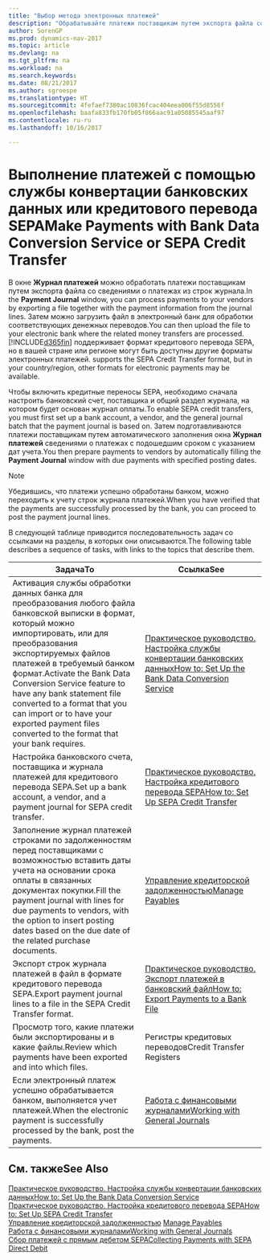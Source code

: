 ```yaml
---
title: "Выбор метода электронных платежей"
description: "Обрабатывайте платежи поставщикам путем экспорта файла со сведениями о платежах из строк журнала."
author: SorenGP
ms.prod: dynamics-nav-2017
ms.topic: article
ms.devlang: na
ms.tgt_pltfrm: na
ms.workload: na
ms.search.keywords: 
ms.date: 08/21/2017
ms.author: sgroespe
ms.translationtype: HT
ms.sourcegitcommit: 4fefaef7380ac10836fcac404eea006f55d8556f
ms.openlocfilehash: baafa833fb170fb05f866aac91a05085545aaf97
ms.contentlocale: ru-ru
ms.lasthandoff: 10/16/2017

---
```

# <a name="make-payments-with-bank-data-conversion-service-or-sepa-credit-transfer"></a><span data-ttu-id="7afcb-103">Выполнение платежей с помощью службы конвертации банковских данных или кредитового перевода SEPA</span><span class="sxs-lookup"><span data-stu-id="7afcb-103">Make Payments with Bank Data Conversion Service or SEPA Credit Transfer</span></span>
<span data-ttu-id="7afcb-104">В окне **Журнал платежей** можно обработать платежи поставщикам путем экспорта файла со сведениями о платежах из строк журнала.</span><span class="sxs-lookup"><span data-stu-id="7afcb-104">In the **Payment Journal** window, you can process payments to your vendors by exporting a file together with the payment information from the journal lines.</span></span> <span data-ttu-id="7afcb-105">Затем можно загрузить файл в электронный банк для обработки соответствующих денежных переводов.</span><span class="sxs-lookup"><span data-stu-id="7afcb-105">You can then upload the file to your electronic bank where the related money transfers are processed.</span></span> [!INCLUDE[d365fin](includes/d365fin_md.md)]<span data-ttu-id="7afcb-106"> поддерживает формат кредитового перевода SEPA, но в вашей стране или регионе могут быть доступны другие форматы электронных платежей.</span><span class="sxs-lookup"><span data-stu-id="7afcb-106"> supports the SEPA Credit Transfer format, but in your country/region, other formats for electronic payments may be available.</span></span>   

 <span data-ttu-id="7afcb-107">Чтобы включить кредитные переносы SEPA, необходимо сначала настроить банковский счет, поставщика и общий раздел журнала, на котором будет основан журнал оплаты.</span><span class="sxs-lookup"><span data-stu-id="7afcb-107">To enable SEPA credit transfers, you must first set up a bank account, a vendor, and the general journal batch that the payment journal is based on.</span></span> <span data-ttu-id="7afcb-108">Затем подготавливаются платежи поставщикам путем автоматического заполнения окна **Журнал платежей** сведениями о платежах с подошедшим сроком с указанием дат учета.</span><span class="sxs-lookup"><span data-stu-id="7afcb-108">You then prepare payments to vendors by automatically filling the **Payment Journal** window with due payments with specified posting dates.</span></span>  

> [!NOTE]  
>  <span data-ttu-id="7afcb-109">Убедившись, что платежи успешно обработаны банком, можно переходить к учету строк журнала платежей.</span><span class="sxs-lookup"><span data-stu-id="7afcb-109">When you have verified that the payments are successfully processed by the bank, you can proceed to post the payment journal lines.</span></span>  

 <span data-ttu-id="7afcb-110">В следующей таблице приводится последовательность задач со ссылками на разделы, в которых они описываются.</span><span class="sxs-lookup"><span data-stu-id="7afcb-110">The following table describes a sequence of tasks, with links to the topics that describe them.</span></span>   

|<span data-ttu-id="7afcb-111">**Задача**</span><span class="sxs-lookup"><span data-stu-id="7afcb-111">**To**</span></span>|<span data-ttu-id="7afcb-112">**Ссылка**</span><span class="sxs-lookup"><span data-stu-id="7afcb-112">**See**</span></span>|  
|------------|-------------|  
|<span data-ttu-id="7afcb-113">Активация службы обработки данных банка для преобразования любого файла банковской выписки в формат, который можно импортировать, или для преобразования экспортируемых файлов платежей в требуемый банком формат.</span><span class="sxs-lookup"><span data-stu-id="7afcb-113">Activate the Bank Data Conversion Service feature to have any bank statement file converted to a format that you can import or to have your exported payment files converted to the format that your bank requires.</span></span>|[<span data-ttu-id="7afcb-114">Практическое руководство. Настройка службы конвертации банковских данных</span><span class="sxs-lookup"><span data-stu-id="7afcb-114">How to: Set Up the Bank Data Conversion Service</span></span>](bank-how-setup-bank-data-conversion-service.md)|  
|<span data-ttu-id="7afcb-115">Настройка банковского счета, поставщика и журнала платежей для кредитового перевода SEPA.</span><span class="sxs-lookup"><span data-stu-id="7afcb-115">Set up a bank account, a vendor, and a payment journal for SEPA credit transfer.</span></span>|[<span data-ttu-id="7afcb-116">Практическое руководство. Настройка кредитового перевода SEPA</span><span class="sxs-lookup"><span data-stu-id="7afcb-116">How to: Set Up SEPA Credit Transfer</span></span>](finance-how-to-set-up-sepa-credit-transfer.md)|  
|<span data-ttu-id="7afcb-117">Заполнение журнал платежей строками по задолженностям перед поставщиками с возможностью вставить даты учета на основании срока оплаты в связанных документах покупки.</span><span class="sxs-lookup"><span data-stu-id="7afcb-117">Fill the payment journal with lines for due payments to vendors, with the option to insert posting dates based on the due date of the related purchase documents.</span></span>|[<span data-ttu-id="7afcb-118">Управление кредиторской задолженностью</span><span class="sxs-lookup"><span data-stu-id="7afcb-118">Manage Payables</span></span>](payables-manage-payables.md)|  
|<span data-ttu-id="7afcb-119">Экспорт строк журнала платежей в файл в формате кредитового перевода SEPA.</span><span class="sxs-lookup"><span data-stu-id="7afcb-119">Export payment journal lines to a file in the SEPA Credit Transfer format.</span></span>|[<span data-ttu-id="7afcb-120">Практическое руководство. Экспорт платежей в банковский файл</span><span class="sxs-lookup"><span data-stu-id="7afcb-120">How to: Export Payments to a Bank File</span></span>](payables-how-export-payments-bank-file.md)|  
|<span data-ttu-id="7afcb-121">Просмотр того, какие платежи были экспортированы и в какие файлы.</span><span class="sxs-lookup"><span data-stu-id="7afcb-121">Review which payments have been exported and into which files.</span></span>|<span data-ttu-id="7afcb-122">Регистры кредитовых переводов</span><span class="sxs-lookup"><span data-stu-id="7afcb-122">Credit Transfer Registers</span></span>|  
|<span data-ttu-id="7afcb-123">Если электронный платеж успешно обрабатывается банком, выполняется учет платежей.</span><span class="sxs-lookup"><span data-stu-id="7afcb-123">When the electronic payment is successfully processed by the bank, post the payments.</span></span>|[<span data-ttu-id="7afcb-124">Работа с финансовыми журналами</span><span class="sxs-lookup"><span data-stu-id="7afcb-124">Working with General Journals</span></span>](ui-work-general-journals.md)|  

## <a name="see-also"></a><span data-ttu-id="7afcb-125">См. также</span><span class="sxs-lookup"><span data-stu-id="7afcb-125">See Also</span></span>  
[<span data-ttu-id="7afcb-126">Практическое руководство. Настройка службы конвертации банковских данных</span><span class="sxs-lookup"><span data-stu-id="7afcb-126">How to: Set Up the Bank Data Conversion Service</span></span>](bank-how-setup-bank-data-conversion-service.md)  
[<span data-ttu-id="7afcb-127">Практическое руководство. Настройка кредитового перевода SEPA</span><span class="sxs-lookup"><span data-stu-id="7afcb-127">How to: Set Up SEPA Credit Transfer</span></span>](finance-how-to-set-up-sepa-credit-transfer.md)  
<span data-ttu-id="7afcb-128">[Управление кредиторской задолженностью](payables-manage-payables.md) </span><span class="sxs-lookup"><span data-stu-id="7afcb-128">[Manage Payables](payables-manage-payables.md) </span></span>  
[<span data-ttu-id="7afcb-129">Работа с финансовыми журналами</span><span class="sxs-lookup"><span data-stu-id="7afcb-129">Working with General Journals</span></span>](ui-work-general-journals.md)  
[<span data-ttu-id="7afcb-130">Сбор платежей с прямым дебетом SEPA</span><span class="sxs-lookup"><span data-stu-id="7afcb-130">Collecting Payments with SEPA Direct Debit</span></span>](finance-collect-payments-with-sepa-direct-debit.md)   

